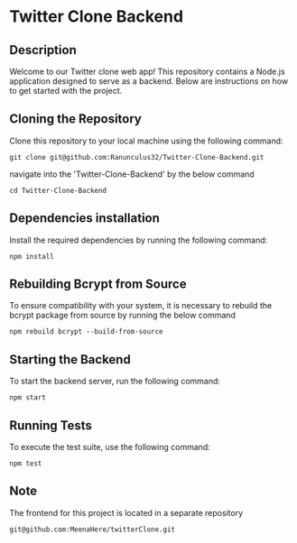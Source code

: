 # Twitter Clone Backend

## Description

Welcome to our Twitter clone web app! This repository contains a Node.js application designed to serve as a backend. Below are instructions on how to get started with the project.

## Cloning the Repository

Clone this repository to your local machine using the following command:

`git clone git@github.com:Ranunculus32/Twitter-Clone-Backend.git`

navigate into the 'Twitter-Clone-Backend' by the below command

`cd Twitter-Clone-Backend`

## Dependencies installation

Install the required dependencies by running the following command:

`npm install`

## Rebuilding Bcrypt from Source

To ensure compatibility with your system, it is necessary to rebuild the bcrypt package from source by running the below command

`npm rebuild bcrypt --build-from-source`

## Starting the Backend

To start the backend server, run the following command:

`npm start`

## Running Tests

To execute the test suite, use the following command:

`npm test`

## Note

The frontend for this project is located in a separate repository

`git@github.com:MeenaHere/twitterClone.git`
